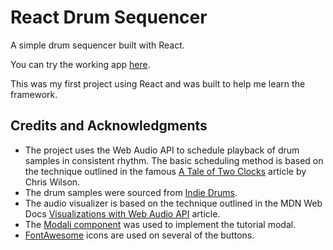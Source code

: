 # React Drum Sequencer

A simple drum sequencer built with React. 

You can try the working app [here](https://drummachine.lmjh.dev/).

This was my first project using React and was built to help me learn the framework.

## Credits and Acknowledgments 

* The project uses the Web Audio API to schedule playback of drum samples in consistent rhythm. The basic scheduling method is based on the technique outlined in the famous [A Tale of Two Clocks](https://web.dev/audio-scheduling/) article by Chris Wilson.
* The drum samples were sourced from [Indie Drums](https://www.indiedrums.com/2012/10/10/free-drums-samples-rock-kit/).
* The audio visualizer is based on the technique outlined in the MDN Web Docs [Visualizations with Web Audio API](https://developer.mozilla.org/en-US/docs/Web/API/Web_Audio_API/Visualizations_with_Web_Audio_API) article.
* The [Modali component](https://github.com/upmostly/modali) was used to implement the tutorial modal.
* [FontAwesome](https://fontawesome.com/) icons are used on several of the buttons.
